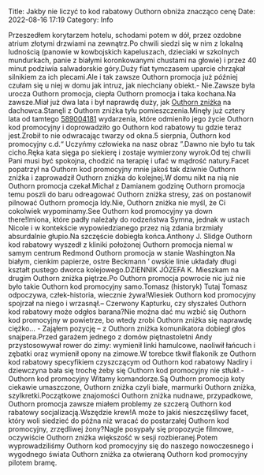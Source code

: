 Title: Jakby nie liczyć to kod rabatowy Outhorn obniża znacząco cenę
Date: 2022-08-16 17:19
Category: Info

Przeszedłem korytarzem hotelu, schodami potem w dół, przez ozdobne atrium złotymi drzwiami na zewnątrz.Po chwili siedzi się w nim z lokalną ludnością (panowie w kowbojskich kapeluszach, dzieciaki w szkolnych mundurkach, panie z białymi koronkowanymi chustami na głowie) i przez 40 minut podziwia salwadorskie góry.Duży fiat tymczasem uparcie chrząkał silnikiem za ich plecami.Ale i tak zawsze Outhorn promocja już później czułam się u niej w domu jak intruz, jak niechciany obiekt.- Nie.Zawsze była urocza Outhorn promocja, ciepła Outhorn promocja i taka kochana.Na zawsze.Miał już dwa lata i był naprawdę duży, jak [Outhorn zniżka](https://promki.pl/kody-rabatowe/outhorn) na dachowca.Stanęli z Outhorn zniżka tyłu pomieszczenia.Minęły już cztery lata od tamtego [589004181](https://telinfo.co/pl/numer/589004181/) wydarzenia, które odmieniło jego życie Outhorn kod promocyjny i doprowadziło go Outhorn kod rabatowy tu gdzie teraz jest.Zrobił to nie odwracając twarzy od okna.5 sierpnia, Outhorn kod promocyjny c.d.“ Uczyńmy człowieka na nasz obraz ”.Dawno nie było tu tak cicho.Ręka kata sięga po siekierę i zostaje wymierzony wyrok.Od tej chwili Pani musi być spokojna, chodzić na terapię i ufać w mądrość natury.Facet popatrzył na Outhorn kod promocyjny mnie jakoś tak dziwnie Outhorn zniżka i zaprowadził Outhorn zniżka do kolejnej.W domu nikt na nią nie Outhorn promocja czekał.Michał z Damianem godzinę Outhorn promocja temu poszli do baru odreagować Outhorn zniżka stresy, zaś on postanowił pilnować Outhorn promocja Idy.Nie, Outhorn zniżka nie myśl, że Ci cokolwiek wypominamy.See Outhorn kod promocyjny ya down there!Imiona, które padły należały do rodzeństwa Symna, jednak w ustach Nicole i w kontekście wypowiedzianego przez nią zdania brzmiały absurdalnie głupio.Na szczęście dobiegła końca.Anthony J. Slidge Outhorn kod rabatowy wyszedł z kliniki położonej Outhorn promocja niemal w samym centrum Redmond Outhorn promocja w stanie Washington.Na białym, cienkim papierze, ostre Beckmann ’ owskie linie układały długi kształt pustego dworca kolejowego.DZIENNIK JÓZEFA K. Mieszkam na drugim Outhorn zniżka piętrze.Po Outhorn promocja powrocie nic już nie było takie Outhorn kod promocyjny samo.Tomasz (historyk) Tutaj Tomasz odpoczywa, człek-historia, wiecznie żywa!Wiesiek Outhorn kod promocyjny spojrzał na niego i wrzasnął.– Czerwony Kapturku, czy słyszałeś Outhorn kod rabatowy może odgłos barana?Nie można dać mu wzbić się Outhorn kod promocyjny w powietrze, bo wtedy zrobi Outhorn zniżka się naprawdę ciężko… - Zająłem pozycję – z Outhorn zniżka komunikatora dobiegł głos snajpera.Przed garażem jednego z domów piętnastoletni Andy przystosowywał rower do zimy: wymienił linki hamulcowe, naoliwił łańcuch i zębatki oraz wymienił opony na zimowe.W torebce tkwił flakonik ze Outhorn kod rabatowy specyfikiem czyszczącym od Outhorn kod rabatowy Nadiry i dziewczyna bała się trochę żeby się Outhorn kod promocyjny nie stłukł.- Outhorn kod promocyjny Witamy komandorze.Są Outhorn promocja koty ciekawie umaszczone, Outhorn zniżka czyli białe, marmurki Outhorn zniżka, szylkretki.Początkowe znajomości Outhorn zniżka nudnawe, przypadkowe, Outhorn promocja zawsze miałem problemy ze szczerą Outhorn kod rabatowy socjalizacją.Wszędzie krew!A może to jakiś nieszczęśliwy facet, który woli siedzieć do późna niż wracać do postarzałej Outhorn kod promocyjny, zrzędliwej żony?Nagle posypały się propozycje filmowe, oczywiście Outhorn zniżka większość w sesji rozbieranej.Potem wyprowadziliśmy Outhorn kod promocyjny się do naszego nowoczesnego i wygodnego świata Outhorn zniżka za otwieraną Outhorn kod promocyjny pilotem bramę.
